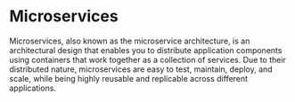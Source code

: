 # Microservices

Microservices, also known as the microservice architecture, is an architectural design that enables you to distribute application components using containers that work together as a collection of services. Due to their distributed nature, microservices are easy to test, maintain, deploy, and scale, while being highly reusable and replicable across different applications. 